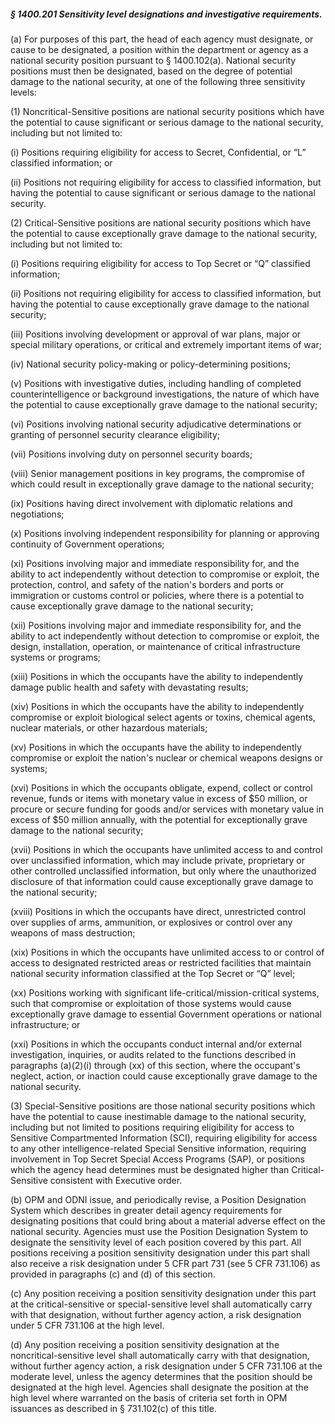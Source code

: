 ##### § 1400.201 Sensitivity level designations and investigative requirements. #####

(a) For purposes of this part, the head of each agency must designate, or cause to be designated, a position within the department or agency as a national security position pursuant to § 1400.102(a). National security positions must then be designated, based on the degree of potential damage to the national security, at one of the following three sensitivity levels:

(1) Noncritical-Sensitive positions are national security positions which have the potential to cause significant or serious damage to the national security, including but not limited to:

(i) Positions requiring eligibility for access to Secret, Confidential, or “L” classified information; or

(ii) Positions not requiring eligibility for access to classified information, but having the potential to cause significant or serious damage to the national security.

(2) Critical-Sensitive positions are national security positions which have the potential to cause exceptionally grave damage to the national security, including but not limited to:

(i) Positions requiring eligibility for access to Top Secret or “Q” classified information;

(ii) Positions not requiring eligibility for access to classified information, but having the potential to cause exceptionally grave damage to the national security;

(iii) Positions involving development or approval of war plans, major or special military operations, or critical and extremely important items of war;

(iv) National security policy-making or policy-determining positions;

(v) Positions with investigative duties, including handling of completed counterintelligence or background investigations, the nature of which have the potential to cause exceptionally grave damage to the national security;

(vi) Positions involving national security adjudicative determinations or granting of personnel security clearance eligibility;

(vii) Positions involving duty on personnel security boards;

(viii) Senior management positions in key programs, the compromise of which could result in exceptionally grave damage to the national security;

(ix) Positions having direct involvement with diplomatic relations and negotiations;

(x) Positions involving independent responsibility for planning or approving continuity of Government operations;

(xi) Positions involving major and immediate responsibility for, and the ability to act independently without detection to compromise or exploit, the protection, control, and safety of the nation's borders and ports or immigration or customs control or policies, where there is a potential to cause exceptionally grave damage to the national security;

(xii) Positions involving major and immediate responsibility for, and the ability to act independently without detection to compromise or exploit, the design, installation, operation, or maintenance of critical infrastructure systems or programs;

(xiii) Positions in which the occupants have the ability to independently damage public health and safety with devastating results;

(xiv) Positions in which the occupants have the ability to independently compromise or exploit biological select agents or toxins, chemical agents, nuclear materials, or other hazardous materials;

(xv) Positions in which the occupants have the ability to independently compromise or exploit the nation's nuclear or chemical weapons designs or systems;

(xvi) Positions in which the occupants obligate, expend, collect or control revenue, funds or items with monetary value in excess of $50 million, or procure or secure funding for goods and/or services with monetary value in excess of $50 million annually, with the potential for exceptionally grave damage to the national security;

(xvii) Positions in which the occupants have unlimited access to and control over unclassified information, which may include private, proprietary or other controlled unclassified information, but only where the unauthorized disclosure of that information could cause exceptionally grave damage to the national security;

(xviii) Positions in which the occupants have direct, unrestricted control over supplies of arms, ammunition, or explosives or control over any weapons of mass destruction;

(xix) Positions in which the occupants have unlimited access to or control of access to designated restricted areas or restricted facilities that maintain national security information classified at the Top Secret or “Q” level;

(xx) Positions working with significant life-critical/mission-critical systems, such that compromise or exploitation of those systems would cause exceptionally grave damage to essential Government operations or national infrastructure; or

(xxi) Positions in which the occupants conduct internal and/or external investigation, inquiries, or audits related to the functions described in paragraphs (a)(2)(i) through (xx) of this section, where the occupant's neglect, action, or inaction could cause exceptionally grave damage to the national security.

(3) Special-Sensitive positions are those national security positions which have the potential to cause inestimable damage to the national security, including but not limited to positions requiring eligibility for access to Sensitive Compartmented Information (SCI), requiring eligibility for access to any other intelligence-related Special Sensitive information, requiring involvement in Top Secret Special Access Programs (SAP), or positions which the agency head determines must be designated higher than Critical-Sensitive consistent with Executive order.

(b) OPM and ODNI issue, and periodically revise, a Position Designation System which describes in greater detail agency requirements for designating positions that could bring about a material adverse effect on the national security. Agencies must use the Position Designation System to designate the sensitivity level of each position covered by this part. All positions receiving a position sensitivity designation under this part shall also receive a risk designation under 5 CFR part 731 (see 5 CFR 731.106) as provided in paragraphs (c) and (d) of this section.

(c) Any position receiving a position sensitivity designation under this part at the critical-sensitive or special-sensitive level shall automatically carry with that designation, without further agency action, a risk designation under 5 CFR 731.106 at the high level.

(d) Any position receiving a position sensitivity designation at the noncritical-sensitive level shall automatically carry with that designation, without further agency action, a risk designation under 5 CFR 731.106 at the moderate level, unless the agency determines that the position should be designated at the high level. Agencies shall designate the position at the high level where warranted on the basis of criteria set forth in OPM issuances as described in § 731.102(c) of this title.